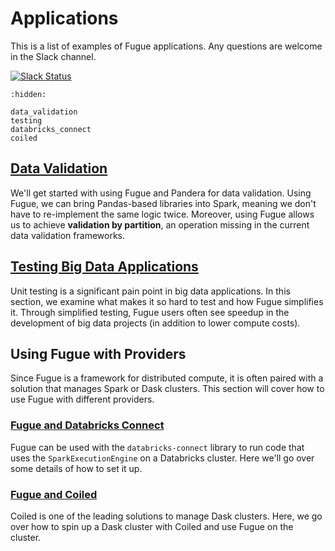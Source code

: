 # Applications

This is a list of examples of Fugue applications. Any questions are welcome in the Slack channel.

[![Slack Status](https://img.shields.io/badge/slack-join_chat-white.svg?logo=slack&style=social)](https://join.slack.com/t/fugue-project/shared_invite/zt-jl0pcahu-KdlSOgi~fP50TZWmNxdWYQ)


```{toctree}
:hidden:

data_validation
testing
databricks_connect
coiled
```

## [Data Validation](data_validation.ipynb)
We'll get started with using Fugue and Pandera for data validation. Using Fugue, we can bring Pandas-based libraries into Spark, meaning we don't have to re-implement the same logic twice. Moreover, using Fugue allows us to achieve **validation by partition**, an operation missing in the current data validation frameworks.

## [Testing Big Data Applications](testing.ipynb)
Unit testing is a significant pain point in big data applications. In this section, we examine what makes it so hard to test and how Fugue simplifies it. Through simplified testing, Fugue users often see speedup in the development of big data projects (in addition to lower compute costs).

## Using Fugue with Providers

Since Fugue is a framework for distributed compute, it is often paired with a solution that manages Spark or Dask clusters. This section will cover how to use Fugue with different providers.

### [Fugue and Databricks Connect](databricks_connect.ipynb)
Fugue can be used with the `databricks-connect` library to run code that uses the `SparkExecutionEngine` on a Databricks cluster. Here we'll go over some details of how to set it up.

### [Fugue and Coiled](coiled.ipynb)
Coiled is one of the leading solutions to manage Dask clusters. Here, we go over how to spin up a Dask cluster with Coiled and use Fugue on the cluster.